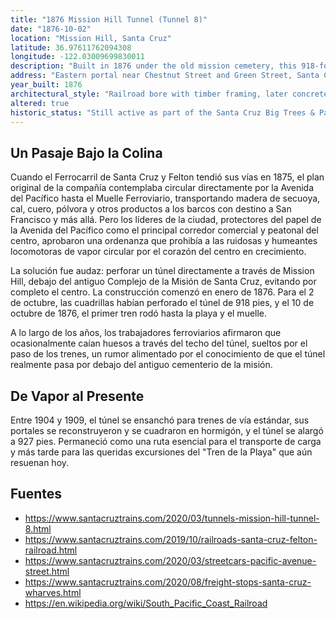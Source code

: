 ```yaml
---
title: "1876 Mission Hill Tunnel (Tunnel 8)"
date: "1876-10-02"
location: "Mission Hill, Santa Cruz"
latitude: 36.97611762094308
longitude: -122.03009699830011
description: "Built in 1876 under the old mission cemetery, this 918-foot tunnel linked the Santa Cruz & Felton Railroad to the wharf without sending locomotives down Pacific Avenue. Still in use today, it's the last functioning railroad tunnel in Santa Cruz County."
address: "Eastern portal near Chestnut Street and Green Street, Santa Cruz, California"
year_built: 1876
architectural_style: "Railroad bore with timber framing, later concrete portals"
altered: true
historic_status: "Still active as part of the Santa Cruz Big Trees & Pacific Railway; the only original rail tunnel in the county still in service"
---
```


## Un Pasaje Bajo la Colina

Cuando el Ferrocarril de Santa Cruz y Felton tendió sus vías en 1875, el plan original de la compañía contemplaba circular directamente por la Avenida del Pacífico hasta el Muelle Ferroviario, transportando madera de secuoya, cal, cuero, pólvora y otros productos a los barcos con destino a San Francisco y más allá. Pero los líderes de la ciudad, protectores del papel de la Avenida del Pacífico como el principal corredor comercial y peatonal del centro, aprobaron una ordenanza que prohibía a las ruidosas y humeantes locomotoras de vapor circular por el corazón del centro en crecimiento.

La solución fue audaz: perforar un túnel directamente a través de Mission Hill, debajo del antiguo Complejo de la Misión de Santa Cruz, evitando por completo el centro. La construcción comenzó en enero de 1876. Para el 2 de octubre, las cuadrillas habían perforado el túnel de 918 pies, y el 10 de octubre de 1876, el primer tren rodó hasta la playa y el muelle.

A lo largo de los años, los trabajadores ferroviarios afirmaron que ocasionalmente caían huesos a través del techo del túnel, sueltos por el paso de los trenes, un rumor alimentado por el conocimiento de que el túnel realmente pasa por debajo del antiguo cementerio de la misión.

## De Vapor al Presente

Entre 1904 y 1909, el túnel se ensanchó para trenes de vía estándar, sus portales se reconstruyeron y se cuadraron en hormigón, y el túnel se alargó a 927 pies. Permaneció como una ruta esencial para el transporte de carga y más tarde para las queridas excursiones del "Tren de la Playa" que aún resuenan hoy.

## Fuentes

- https://www.santacruztrains.com/2020/03/tunnels-mission-hill-tunnel-8.html
- https://www.santacruztrains.com/2019/10/railroads-santa-cruz-felton-railroad.html
- https://www.santacruztrains.com/2020/03/streetcars-pacific-avenue-street.html
- https://www.santacruztrains.com/2020/08/freight-stops-santa-cruz-wharves.html
- https://en.wikipedia.org/wiki/South_Pacific_Coast_Railroad